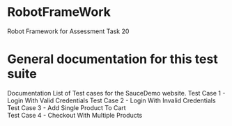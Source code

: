 # RobotFrameWork
Robot Framework for Assessment Task 20

# General documentation for this test suite
Documentation    List of Test cases for the SauceDemo website.
Test Case 1 - Login With Valid Credentials 
Test Case 2 - Login With Invalid Credentials 
Test Case 3 - Add Single Product To Cart  
Test Case 4 - Checkout With Multiple Products
